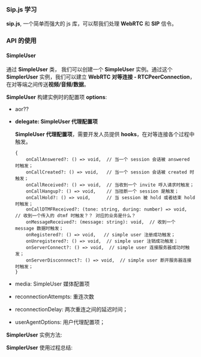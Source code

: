 ### Sip.js 学习

**sip.js**, 一个简单而强大的 js 库，可以帮我们处理 **WebRTC** 和 **SIP** 信令。

### API 的使用

#### SimpleUser

通过 **SimpleUser** 类， 我们可以创建一个 **SimpleUser** 实例。通过这个 **SimplerUser** 实例，我们可以建立 **WebRTC 对等连接 - RTCPeerConnection**，在对等端之间传送**视频/音频/数据**。

**SimpleUser** 构建实例时的配置项 **options**:
- aor??
- **delegate: SimpleUser 代理配置项**
  
    **SimpleUser 代理配置项**，需要开发人员提供 **hooks**，在对等连接各个过程中触发。

    ```
    {
        onCallAnswered?: () => void,  // 当一个 session 会话被 answered 时触发；
        onCallCreated?: () => void,   // 当一个 session 会话被 created 时触发；
        onCallReceived?: () => void,  // 当收到一个 invite 呼入请求时触发；
        onCallHangup?: () => void,    // 当挂断一个 session 是触发；
        onCallHold?: () => void,      // 当 session 被 hold 或者结束 hold 时触发；
        onCallDTMFReceived?: (tone: string, during: number) => void,  // 收到一个传入的 dtmf 时触发？？ 对应的业务是什么？
        onMessageReceived?: (message: string): void,  // 收到一个 message 数据时触发；
        onRegistered?: () => void,   // simple user 注册成功触发；
        onUnregistered?: () => void,  // simple user 注销成功触发；
        onServerConnect?: () => void,  // simple user 连接服务器成功时触发；
        onServerDisconnnect?: () => void,  // simple user 断开服务器连接时触发；
    }
    ```

- media: SimpleUser 媒体配置项
- reconnectionAttempts: 重连次数
- reconnectionDelay: 两次重连之间的延迟时间；
- userAgentOptions: 用户代理配置项；


**SimplerUser** 实例方法:


**SimplerUser** 使用过程总结:


